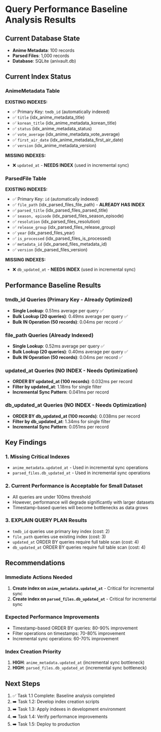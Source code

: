 # Query Performance Baseline Analysis Results

## Current Database State
- **Anime Metadata**: 100 records
- **Parsed Files**: 1,000 records
- **Database**: SQLite (anivault.db)

## Current Index Status

### AnimeMetadata Table
**EXISTING INDEXES:**
- ✅ Primary Key: `tmdb_id` (automatically indexed)
- ✅ `title` (idx_anime_metadata_title)
- ✅ `korean_title` (idx_anime_metadata_korean_title)
- ✅ `status` (idx_anime_metadata_status)
- ✅ `vote_average` (idx_anime_metadata_vote_average)
- ✅ `first_air_date` (idx_anime_metadata_first_air_date)
- ✅ `version` (idx_anime_metadata_version)

**MISSING INDEXES:**
- ❌ `updated_at` - **NEEDS INDEX** (used in incremental sync)

### ParsedFile Table
**EXISTING INDEXES:**
- ✅ Primary Key: `id` (automatically indexed)
- ✅ `file_path` (idx_parsed_files_file_path) - **ALREADY HAS INDEX**
- ✅ `parsed_title` (idx_parsed_files_parsed_title)
- ✅ `season, episode` (idx_parsed_files_season_episode)
- ✅ `resolution` (idx_parsed_files_resolution)
- ✅ `release_group` (idx_parsed_files_release_group)
- ✅ `year` (idx_parsed_files_year)
- ✅ `is_processed` (idx_parsed_files_is_processed)
- ✅ `metadata_id` (idx_parsed_files_metadata_id)
- ✅ `version` (idx_parsed_files_version)

**MISSING INDEXES:**
- ❌ `db_updated_at` - **NEEDS INDEX** (used in incremental sync)

## Performance Baseline Results

### tmdb_id Queries (Primary Key - Already Optimized)
- **Single Lookup**: 0.51ms average per query ✅
- **Bulk Lookup (20 queries)**: 0.49ms average per query ✅
- **Bulk IN Operation (50 records)**: 0.04ms per record ✅

### file_path Queries (Already Indexed)
- **Single Lookup**: 0.52ms average per query ✅
- **Bulk Lookup (20 queries)**: 0.40ms average per query ✅
- **Bulk IN Operation (50 records)**: 0.04ms per record ✅

### updated_at Queries (NO INDEX - Needs Optimization)
- **ORDER BY updated_at (100 records)**: 0.032ms per record
- **Filter by updated_at**: 1.18ms for single filter
- **Incremental Sync Pattern**: 0.041ms per record

### db_updated_at Queries (NO INDEX - Needs Optimization)
- **ORDER BY db_updated_at (100 records)**: 0.038ms per record
- **Filter by db_updated_at**: 1.34ms for single filter
- **Incremental Sync Pattern**: 0.051ms per record

## Key Findings

### 1. Missing Critical Indexes
- `anime_metadata.updated_at` - Used in incremental sync operations
- `parsed_files.db_updated_at` - Used in incremental sync operations

### 2. Current Performance is Acceptable for Small Dataset
- All queries are under 100ms threshold
- However, performance will degrade significantly with larger datasets
- Timestamp-based queries will become bottlenecks as data grows

### 3. EXPLAIN QUERY PLAN Results
- `tmdb_id` queries use primary key index (cost: 2)
- `file_path` queries use existing index (cost: 3)
- `updated_at` ORDER BY queries require full table scan (cost: 4)
- `db_updated_at` ORDER BY queries require full table scan (cost: 4)

## Recommendations

### Immediate Actions Needed
1. **Create index on `anime_metadata.updated_at`** - Critical for incremental sync
2. **Create index on `parsed_files.db_updated_at`** - Critical for incremental sync

### Expected Performance Improvements
- Timestamp-based ORDER BY queries: 80-90% improvement
- Filter operations on timestamps: 70-80% improvement
- Incremental sync operations: 60-70% improvement

### Index Creation Priority
1. **HIGH**: `anime_metadata.updated_at` (incremental sync bottleneck)
2. **HIGH**: `parsed_files.db_updated_at` (incremental sync bottleneck)

## Next Steps
1. ✅ Task 1.1 Complete: Baseline analysis completed
2. ➡️ Task 1.2: Develop index creation scripts
3. ➡️ Task 1.3: Apply indexes in development environment
4. ➡️ Task 1.4: Verify performance improvements
5. ➡️ Task 1.5: Deploy to production
